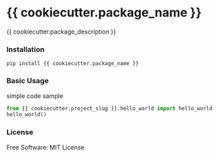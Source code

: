 # {{ cookiecutter.package_name }}
{{ cookiecutter.package_description }}


### Installation

```
pip install {{ cookiecutter.package_name }}
```

### Basic Usage
simple code sample

```python
from {{ cookiecutter.project_slug }}.hello_world import hello_world
hello_world()
```

### License

Free Software: MIT License